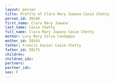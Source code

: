```yaml
---
layout: person
title: Profile of Clara Mary Juwana Casie Chetty
person_id: I0198
first_name: Clara Mary Juwana
last_name: Casie Chetty
full_name: Clara Mary Juwana Casie Chetty
mother: Lucy Mary Silva Candappa
mother_id: I0193
father: Francis Xavier Casie Chetty
father_id: I0175
children:
children_ids:
partners:
partner_ids:
sex: F
---
```


